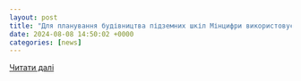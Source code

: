 ```yaml
---
layout: post
title: "Для планування будівництва підземних шкіл Мінцифри використовує американську програму Palantir. Читайте на UKR.NET"
date: 2024-08-08 14:50:02 +0000
categories: [news]
---
```


[Читати далі](https://www.ukr.net/news/details/technologies/106105394.html)
